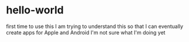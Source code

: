 # hello-world
first time to use this
I am trying to understand this so that I can eventually create apps for Apple and Android
I'm not sure what I'm doing yet
